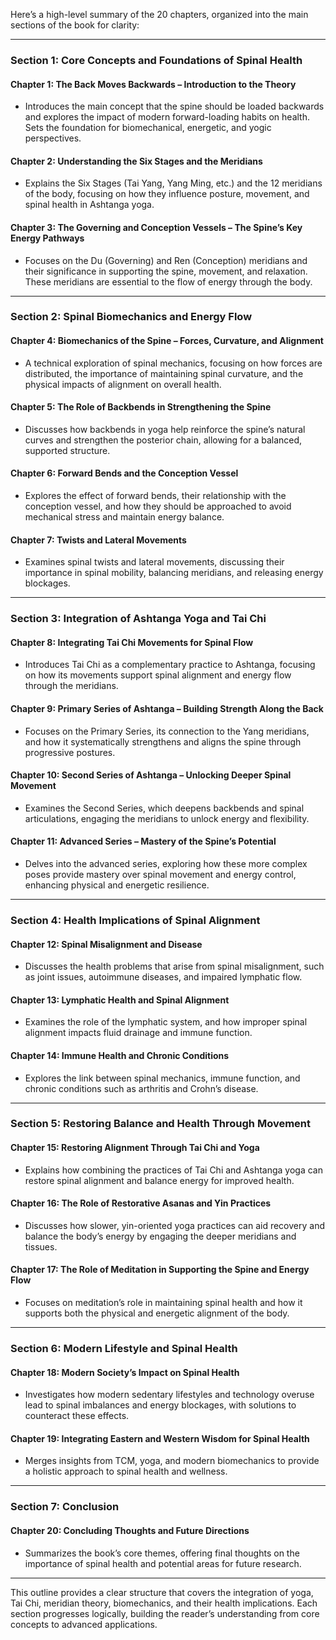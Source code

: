 Here’s a high-level summary of the 20 chapters, organized into the main sections of the book for clarity:

---

### **Section 1: Core Concepts and Foundations of Spinal Health**

#### **Chapter 1: The Back Moves Backwards – Introduction to the Theory**
   - Introduces the main concept that the spine should be loaded backwards and explores the impact of modern forward-loading habits on health. Sets the foundation for biomechanical, energetic, and yogic perspectives.

#### **Chapter 2: Understanding the Six Stages and the Meridians**
   - Explains the Six Stages (Tai Yang, Yang Ming, etc.) and the 12 meridians of the body, focusing on how they influence posture, movement, and spinal health in Ashtanga yoga.

#### **Chapter 3: The Governing and Conception Vessels – The Spine’s Key Energy Pathways**
   - Focuses on the Du (Governing) and Ren (Conception) meridians and their significance in supporting the spine, movement, and relaxation. These meridians are essential to the flow of energy through the body.

---

### **Section 2: Spinal Biomechanics and Energy Flow**

#### **Chapter 4: Biomechanics of the Spine – Forces, Curvature, and Alignment**
   - A technical exploration of spinal mechanics, focusing on how forces are distributed, the importance of maintaining spinal curvature, and the physical impacts of alignment on overall health.

#### **Chapter 5: The Role of Backbends in Strengthening the Spine**
   - Discusses how backbends in yoga help reinforce the spine’s natural curves and strengthen the posterior chain, allowing for a balanced, supported structure.

#### **Chapter 6: Forward Bends and the Conception Vessel**
   - Explores the effect of forward bends, their relationship with the conception vessel, and how they should be approached to avoid mechanical stress and maintain energy balance.

#### **Chapter 7: Twists and Lateral Movements**
   - Examines spinal twists and lateral movements, discussing their importance in spinal mobility, balancing meridians, and releasing energy blockages.

---

### **Section 3: Integration of Ashtanga Yoga and Tai Chi**

#### **Chapter 8: Integrating Tai Chi Movements for Spinal Flow**
   - Introduces Tai Chi as a complementary practice to Ashtanga, focusing on how its movements support spinal alignment and energy flow through the meridians.

#### **Chapter 9: Primary Series of Ashtanga – Building Strength Along the Back**
   - Focuses on the Primary Series, its connection to the Yang meridians, and how it systematically strengthens and aligns the spine through progressive postures.

#### **Chapter 10: Second Series of Ashtanga – Unlocking Deeper Spinal Movement**
   - Examines the Second Series, which deepens backbends and spinal articulations, engaging the meridians to unlock energy and flexibility.

#### **Chapter 11: Advanced Series – Mastery of the Spine’s Potential**
   - Delves into the advanced series, exploring how these more complex poses provide mastery over spinal movement and energy control, enhancing physical and energetic resilience.

---

### **Section 4: Health Implications of Spinal Alignment**

#### **Chapter 12: Spinal Misalignment and Disease**
   - Discusses the health problems that arise from spinal misalignment, such as joint issues, autoimmune diseases, and impaired lymphatic flow.

#### **Chapter 13: Lymphatic Health and Spinal Alignment**
   - Examines the role of the lymphatic system, and how improper spinal alignment impacts fluid drainage and immune function.

#### **Chapter 14: Immune Health and Chronic Conditions**
   - Explores the link between spinal mechanics, immune function, and chronic conditions such as arthritis and Crohn’s disease.

---

### **Section 5: Restoring Balance and Health Through Movement**

#### **Chapter 15: Restoring Alignment Through Tai Chi and Yoga**
   - Explains how combining the practices of Tai Chi and Ashtanga yoga can restore spinal alignment and balance energy for improved health.

#### **Chapter 16: The Role of Restorative Asanas and Yin Practices**
   - Discusses how slower, yin-oriented yoga practices can aid recovery and balance the body’s energy by engaging the deeper meridians and tissues.

#### **Chapter 17: The Role of Meditation in Supporting the Spine and Energy Flow**
   - Focuses on meditation’s role in maintaining spinal health and how it supports both the physical and energetic alignment of the body.

---

### **Section 6: Modern Lifestyle and Spinal Health**

#### **Chapter 18: Modern Society’s Impact on Spinal Health**
   - Investigates how modern sedentary lifestyles and technology overuse lead to spinal imbalances and energy blockages, with solutions to counteract these effects.

#### **Chapter 19: Integrating Eastern and Western Wisdom for Spinal Health**
   - Merges insights from TCM, yoga, and modern biomechanics to provide a holistic approach to spinal health and wellness.

---

### **Section 7: Conclusion**

#### **Chapter 20: Concluding Thoughts and Future Directions**
   - Summarizes the book’s core themes, offering final thoughts on the importance of spinal health and potential areas for future research.

---

This outline provides a clear structure that covers the integration of yoga, Tai Chi, meridian theory, biomechanics, and their health implications. Each section progresses logically, building the reader’s understanding from core concepts to advanced applications.
